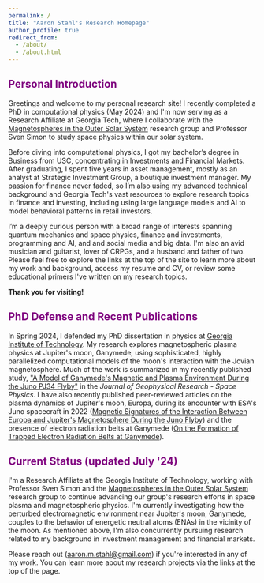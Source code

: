 ```yaml
---
permalink: /
title: "Aaron Stahl's Research Homepage"
author_profile: true
redirect_from: 
  - /about/
  - /about.html
---
```


## <span style="color: purple;"> Personal Introduction </span>
Greetings and welcome to my personal research site! I recently completed a PhD in computational physics (May 2024) and I'm now serving as a Research Affiliate at Georgia Tech, where I collaborate with the [Magnetospheres in the Outer Solar System](https://svensimon.gatech.edu/) research group and Professor Sven Simon to study space physics within our solar system. 

Before diving into computational physics, I got my bachelor’s degree in Business from USC, concentrating in Investments and Financial Markets. After graduating, I spent five years in asset management, mostly as an analyst at Strategic Investment Group, a boutique investment manager. My passion for finance never faded, so I’m also using my advanced technical background and Georgia Tech's vast resources to explore research topics in finance and investing, including using large language models and AI to model behavioral patterns in retail investors. 

I’m a deeply curious person with a broad range of interests spanning quantum mechanics and space physics, finance and investments, programming and AI, and and social media and big data. I'm also an avid musician and guitarist, lover of CRPGs, and a husband and father of two. Please feel free to explore the links at the top of the site to learn more about my work and background, access my resume and CV, or review some educational primers I've written on my research topics. 

**Thank you for visiting!**

## <span style="color: purple;"> PhD Defense and Recent Publications </span>

In Spring 2024, I defended my PhD dissertation in physics at [Georgia Institute of Technology](https://grad.gatech.edu/events/phd-defense-aaron-stahl). My research explores magnetospheric plasma physics at Jupiter's moon, Ganymede, using sophisticated, highly parallelized computational models of the moon's interaction with the Jovian magnetosphere. Much of the work is summarized in my recently published study, ["A Model of Ganymede's Magnetic and Plasma Environment During the Juno PJ34 Flyby"](https://agupubs.onlinelibrary.wiley.com/doi/full/10.1029/2023JA032113) in the _Journal of Geophysical Research - Space Physics_. I have also recently published peer-reviewed articles on the plasma dynamics of Jupiter's moon, Europa, during its encounter with ESA's Juno spacecraft in 2022 ([Magnetic Signatures of the Interaction Between Europa and Jupiter's Magnetosphere During the Juno Flyby](https://agupubs.onlinelibrary.wiley.com/doi/10.1029/2023GL106810)) and the presence of electron radiation belts at Ganymede ([On the Formation of Trapped Electron Radiation Belts at Ganymede](https://agupubs.onlinelibrary.wiley.com/doi/full/10.1029/2024GL109058)).

## <span style="color: purple;"> Current Status (updated July '24) </span>

I'm a Research Affiliate at the Georgia Institute of Technology, working with Professor Sven Simon and the [Magnetospheres in the Outer Solar System](https://svensimon.gatech.edu/) research group to continue advancing our group's research efforts in space plasma and magnetospheric physics. I'm currently investigating how the perturbed electromagnetic environment near Jupiter's moon, Ganymede, couples to the behavior of energetic neutral atoms (ENAs) in the vicinity of the moon. As mentioned above, I'm also concurrently pursuing research related to my background in investment management and financial markets.

Please reach out ([aaron.m.stahl@gmail.com](mailto:aaron.m.stahl@gmail.com)) if you're interested in any of my work. You can learn more about my research projects via the links at the top of the page.
